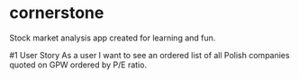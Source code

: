 # cornerstone

Stock market analysis app created for learning and fun.

#1 User Story
As a user I want to see an ordered list of all Polish companies quoted on GPW ordered by P/E ratio.
